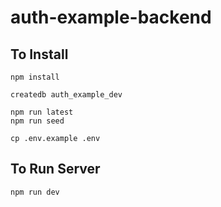 # auth-example-backend

## To Install

```
npm install
```

```
createdb auth_example_dev
```

```
npm run latest
npm run seed
```

```
cp .env.example .env
```

## To Run Server

```
npm run dev
```
